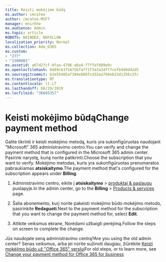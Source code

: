 ```yaml
---
title: Keisti mokėjimo būdą
ms.author: cmcatee
author: cmcatee-MSFT
manager: mnirkhe
ms.audience: Admin
ms.topic: article
ROBOTS: NOINDEX, NOFOLLOW
localization_priority: Normal
ms.collection: Adm_O365
ms.custom:
- "277"
- "1500001"
ms.assetid: a67d2fcf-0faa-4796-a6a4-f7ffefd89e9c
ms.openlocfilehash: 9d89cb375475bfaff1f3a3a34ff7cefb9d9d42d5
ms.sourcegitcommit: b3e55405af384e868fcd32ea794eb15d1356c3fc
ms.translationtype: MT
ms.contentlocale: lt-LT
ms.lasthandoff: 08/29/2019
ms.locfileid: "36665357"
---
```

# <a name="change-payment-method"></a><span data-ttu-id="1e5a5-102">Keisti mokėjimo būdą</span><span class="sxs-lookup"><span data-stu-id="1e5a5-102">Change payment method</span></span>

<span data-ttu-id="1e5a5-103">Galite tikrinti ir keisti mokėjimo metodą, kuris yra sukonfigūruotas naudojant "Microsoft" 365 administravimo centro.</span><span class="sxs-lookup"><span data-stu-id="1e5a5-103">You can verify and change the payment method that is configured in the Microsoft 365 admin center.</span></span> <span data-ttu-id="1e5a5-104">Pasirink narystę, kurią norite patikrinti.</span><span class="sxs-lookup"><span data-stu-id="1e5a5-104">Choose the subscription that you want to verify.</span></span> <span data-ttu-id="1e5a5-105">Mokėjimo metodas, kuris yra sukonfigūruotas prenumeratos pabraukiamas **atsiskaitymo**.</span><span class="sxs-lookup"><span data-stu-id="1e5a5-105">The payment method that's configured for the subscription appears under **Billing**.</span></span> 
  
1. <span data-ttu-id="1e5a5-106">Administravimo centro, eikite į **atsiskaitymo** \> [produktai & paslaugų](https://go.microsoft.com/fwlink/p/?linkid=842054) puslapyje.</span><span class="sxs-lookup"><span data-stu-id="1e5a5-106">In the admin center, go to the **Billing** \> [Products & services](https://go.microsoft.com/fwlink/p/?linkid=842054) page.</span></span>

2. <span data-ttu-id="1e5a5-107">Šalia abonemento, kurį norite pakeisti mokėjimo būdo mokėjimo metodo, pasirinkite **Redaguoti**.</span><span class="sxs-lookup"><span data-stu-id="1e5a5-107">Next to the payment method for the subscription that you want to change the payment method for, select **Edit**.</span></span>

3. <span data-ttu-id="1e5a5-108">Atlikite veiksmus ekrane, Norėdami užbaigti perėjimą.</span><span class="sxs-lookup"><span data-stu-id="1e5a5-108">Follow the steps on screen to complete the change.</span></span>

<span data-ttu-id="1e5a5-109">Jūs naudojate seną administravimo centrą?</span><span class="sxs-lookup"><span data-stu-id="1e5a5-109">Are you using the old admin center?</span></span> <span data-ttu-id="1e5a5-110">Senas veiksmus, arba jei norite sužinoti daugiau, žiūrėkite [Keisti mokėjimo būdo už "Office 365" verslui](https://docs.microsoft.com/office365/admin/subscriptions-and-billing/change-payment-method)</span><span class="sxs-lookup"><span data-stu-id="1e5a5-110">For old steps, or to learn more, see  [Change your payment method for Office 365 for business](https://docs.microsoft.com/office365/admin/subscriptions-and-billing/change-payment-method)</span></span>